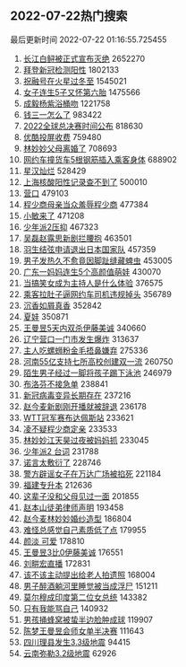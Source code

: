 ## 2022-07-22热门搜索 
最后更新时间 2022-07-22 01:16:55.725455 
1. [长江白鲟被正式宣布灭绝](https://s.weibo.com/weibo?q=%23%E9%95%BF%E6%B1%9F%E7%99%BD%E9%B2%9F%E8%A2%AB%E6%AD%A3%E5%BC%8F%E5%AE%A3%E5%B8%83%E7%81%AD%E7%BB%9D%23&Refer=top) 2652270
1. [拜登新冠检测阳性](https://s.weibo.com/weibo?q=%23%E6%8B%9C%E7%99%BB%E6%96%B0%E5%86%A0%E6%A3%80%E6%B5%8B%E9%98%B3%E6%80%A7%23&Refer=top) 1802133
1. [祝融号在火星过冬至](https://s.weibo.com/weibo?q=%23%E7%A5%9D%E8%9E%8D%E5%8F%B7%E5%9C%A8%E7%81%AB%E6%98%9F%E8%BF%87%E5%86%AC%E8%87%B3%23&Refer=top) 1545021
1. [女子连生5子又怀第六胎](https://s.weibo.com/weibo?q=%23%E5%A5%B3%E5%AD%90%E8%BF%9E%E7%94%9F5%E5%AD%90%E5%8F%88%E6%80%80%E7%AC%AC%E5%85%AD%E8%83%8E%23&Refer=top) 1475566
1. [成毅杨紫浴桶吻](https://s.weibo.com/weibo?q=%23%E6%88%90%E6%AF%85%E6%9D%A8%E7%B4%AB%E6%B5%B4%E6%A1%B6%E5%90%BB%23&Refer=top) 1221758
1. [钱三一怎么了](https://s.weibo.com/weibo?q=%23%E9%92%B1%E4%B8%89%E4%B8%80%E6%80%8E%E4%B9%88%E4%BA%86%23&Refer=top) 983422
1. [2022全球总决赛时间公布](https://s.weibo.com/weibo?q=2022%E5%85%A8%E7%90%83%E6%80%BB%E5%86%B3%E8%B5%9B%E6%97%B6%E9%97%B4%E5%85%AC%E5%B8%83&Refer=top) 818630
1. [优酷投屏收费](https://s.weibo.com/weibo?q=%23%E4%BC%98%E9%85%B7%E6%8A%95%E5%B1%8F%E6%94%B6%E8%B4%B9%23&Refer=top) 759480
1. [林妙妙父母离婚了](https://s.weibo.com/weibo?q=%23%E6%9E%97%E5%A6%99%E5%A6%99%E7%88%B6%E6%AF%8D%E7%A6%BB%E5%A9%9A%E4%BA%86%23&Refer=top) 708693
1. [网约车撞货车5根钢筋插入乘客身体](https://s.weibo.com/weibo?q=%23%E7%BD%91%E7%BA%A6%E8%BD%A6%E6%92%9E%E8%B4%A7%E8%BD%A65%E6%A0%B9%E9%92%A2%E7%AD%8B%E6%8F%92%E5%85%A5%E4%B9%98%E5%AE%A2%E8%BA%AB%E4%BD%93%23&Refer=top) 688902
1. [星汉灿烂](https://s.weibo.com/weibo?q=%23%E6%98%9F%E6%B1%89%E7%81%BF%E7%83%82%23&Refer=top) 528429
1. [上海核酸阳性记录查不到了](https://s.weibo.com/weibo?q=%23%E4%B8%8A%E6%B5%B7%E6%A0%B8%E9%85%B8%E9%98%B3%E6%80%A7%E8%AE%B0%E5%BD%95%E6%9F%A5%E4%B8%8D%E5%88%B0%E4%BA%86%23&Refer=top) 500010
1. [营口](https://s.weibo.com/weibo?q=%E8%90%A5%E5%8F%A3&Refer=top) 479103
1. [程少商母亲当众羞辱程少商](https://s.weibo.com/weibo?q=%23%E7%A8%8B%E5%B0%91%E5%95%86%E6%AF%8D%E4%BA%B2%E5%BD%93%E4%BC%97%E7%BE%9E%E8%BE%B1%E7%A8%8B%E5%B0%91%E5%95%86%23&Refer=top) 477384
1. [小敏来了](https://s.weibo.com/weibo?q=%E5%B0%8F%E6%95%8F%E6%9D%A5%E4%BA%86&Refer=top) 471208
1. [少年派2压抑](https://s.weibo.com/weibo?q=%E5%B0%91%E5%B9%B4%E6%B4%BE2%E5%8E%8B%E6%8A%91&Refer=top) 467323
1. [吴磊赵露思新剧拦腰抱](https://s.weibo.com/weibo?q=%23%E5%90%B4%E7%A3%8A%E8%B5%B5%E9%9C%B2%E6%80%9D%E6%96%B0%E5%89%A7%E6%8B%A6%E8%85%B0%E6%8A%B1%23&Refer=top) 463501
1. [羽生结弦申请退出日本国家队](https://s.weibo.com/weibo?q=%23%E7%BE%BD%E7%94%9F%E7%BB%93%E5%BC%A6%E7%94%B3%E8%AF%B7%E9%80%80%E5%87%BA%E6%97%A5%E6%9C%AC%E5%9B%BD%E5%AE%B6%E9%98%9F%23&Refer=top) 457359
1. [男子发热久不愈竟因脚趾缝藏蜱虫](https://s.weibo.com/weibo?q=%23%E7%94%B7%E5%AD%90%E5%8F%91%E7%83%AD%E4%B9%85%E4%B8%8D%E6%84%88%E7%AB%9F%E5%9B%A0%E8%84%9A%E8%B6%BE%E7%BC%9D%E8%97%8F%E8%9C%B1%E8%99%AB%23&Refer=top) 453005
1. [广东一妈妈连生5个高颜值萌娃](https://s.weibo.com/weibo?q=%23%E5%B9%BF%E4%B8%9C%E4%B8%80%E5%A6%88%E5%A6%88%E8%BF%9E%E7%94%9F5%E4%B8%AA%E9%AB%98%E9%A2%9C%E5%80%BC%E8%90%8C%E5%A8%83%23&Refer=top) 430070
1. [当搞笑女成为主持人是什么体验](https://s.weibo.com/weibo?q=%23%E5%BD%93%E6%90%9E%E7%AC%91%E5%A5%B3%E6%88%90%E4%B8%BA%E4%B8%BB%E6%8C%81%E4%BA%BA%E6%98%AF%E4%BB%80%E4%B9%88%E4%BD%93%E9%AA%8C%23&Refer=top) 376575
1. [乘客拉肚子逼网约车司机违规掉头](https://s.weibo.com/weibo?q=%23%E4%B9%98%E5%AE%A2%E6%8B%89%E8%82%9A%E5%AD%90%E9%80%BC%E7%BD%91%E7%BA%A6%E8%BD%A6%E5%8F%B8%E6%9C%BA%E8%BF%9D%E8%A7%84%E6%8E%89%E5%A4%B4%23&Refer=top) 356789
1. [沉香如屑真香](https://s.weibo.com/weibo?q=%23%E6%B2%89%E9%A6%99%E5%A6%82%E5%B1%91%E7%9C%9F%E9%A6%99%23&Refer=top) 352842
1. [夏娃](https://s.weibo.com/weibo?q=%23%E5%A4%8F%E5%A8%83%23&Refer=top) 350871
1. [王曼昱5天内双杀伊藤美诚](https://s.weibo.com/weibo?q=%23%E7%8E%8B%E6%9B%BC%E6%98%B15%E5%A4%A9%E5%86%85%E5%8F%8C%E6%9D%80%E4%BC%8A%E8%97%A4%E7%BE%8E%E8%AF%9A%23&Refer=top) 340660
1. [辽宁营口一门市发生爆炸](https://s.weibo.com/weibo?q=%23%E8%BE%BD%E5%AE%81%E8%90%A5%E5%8F%A3%E4%B8%80%E9%97%A8%E5%B8%82%E5%8F%91%E7%94%9F%E7%88%86%E7%82%B8%23&Refer=top) 313637
1. [主人吃螺蛳粉金毛捂鼻嫌弃](https://s.weibo.com/weibo?q=%23%E4%B8%BB%E4%BA%BA%E5%90%83%E8%9E%BA%E8%9B%B3%E7%B2%89%E9%87%91%E6%AF%9B%E6%8D%82%E9%BC%BB%E5%AB%8C%E5%BC%83%23&Refer=top) 275336
1. [河南55亿支持七所高校创建双一流](https://s.weibo.com/weibo?q=%23%E6%B2%B3%E5%8D%9755%E4%BA%BF%E6%94%AF%E6%8C%81%E4%B8%83%E6%89%80%E9%AB%98%E6%A0%A1%E5%88%9B%E5%BB%BA%E5%8F%8C%E4%B8%80%E6%B5%81%23&Refer=top) 260750
1. [陌生男子经过一脚将孩子踢下泳池](https://s.weibo.com/weibo?q=%23%E9%99%8C%E7%94%9F%E7%94%B7%E5%AD%90%E7%BB%8F%E8%BF%87%E4%B8%80%E8%84%9A%E5%B0%86%E5%AD%A9%E5%AD%90%E8%B8%A2%E4%B8%8B%E6%B3%B3%E6%B1%A0%23&Refer=top) 246979
1. [布洛芬不接急单](https://s.weibo.com/weibo?q=%23%E5%B8%83%E6%B4%9B%E8%8A%AC%E4%B8%8D%E6%8E%A5%E6%80%A5%E5%8D%95%23&Refer=top) 238841
1. [新冠病毒变异长期存在](https://s.weibo.com/weibo?q=%23%E6%96%B0%E5%86%A0%E7%97%85%E6%AF%92%E5%8F%98%E5%BC%82%E9%95%BF%E6%9C%9F%E5%AD%98%E5%9C%A8%23&Refer=top) 237216
1. [赵今麦新剧刚开播就被辞退](https://s.weibo.com/weibo?q=%23%E8%B5%B5%E4%BB%8A%E9%BA%A6%E6%96%B0%E5%89%A7%E5%88%9A%E5%BC%80%E6%92%AD%E5%B0%B1%E8%A2%AB%E8%BE%9E%E9%80%80%23&Refer=top) 236178
1. [WTT冠军赛布达佩斯站](https://s.weibo.com/weibo?q=%23WTT%E5%86%A0%E5%86%9B%E8%B5%9B%E5%B8%83%E8%BE%BE%E4%BD%A9%E6%96%AF%E7%AB%99%23&Refer=top) 233621
1. [凌不疑程少商定亲](https://s.weibo.com/weibo?q=%23%E5%87%8C%E4%B8%8D%E7%96%91%E7%A8%8B%E5%B0%91%E5%95%86%E5%AE%9A%E4%BA%B2%23&Refer=top) 233533
1. [林妙妙江天昊过夜被妈妈抓](https://s.weibo.com/weibo?q=%23%E6%9E%97%E5%A6%99%E5%A6%99%E6%B1%9F%E5%A4%A9%E6%98%8A%E8%BF%87%E5%A4%9C%E8%A2%AB%E5%A6%88%E5%A6%88%E6%8A%93%23&Refer=top) 233045
1. [少年派2 台词](https://s.weibo.com/weibo?q=%E5%B0%91%E5%B9%B4%E6%B4%BE2%20%E5%8F%B0%E8%AF%8D&Refer=top) 231788
1. [诺言太敷衍了](https://s.weibo.com/weibo?q=%23%E8%AF%BA%E8%A8%80%E5%A4%AA%E6%95%B7%E8%A1%8D%E4%BA%86%23&Refer=top) 228746
1. [警方辟谣女子在万达广场被掐死](https://s.weibo.com/weibo?q=%23%E8%AD%A6%E6%96%B9%E8%BE%9F%E8%B0%A3%E5%A5%B3%E5%AD%90%E5%9C%A8%E4%B8%87%E8%BE%BE%E5%B9%BF%E5%9C%BA%E8%A2%AB%E6%8E%90%E6%AD%BB%23&Refer=top) 221184
1. [福建专升本](https://s.weibo.com/weibo?q=%E7%A6%8F%E5%BB%BA%E4%B8%93%E5%8D%87%E6%9C%AC&Refer=top) 212636
1. [这辈子没和父母见过一面](https://s.weibo.com/weibo?q=%23%E8%BF%99%E8%BE%88%E5%AD%90%E6%B2%A1%E5%92%8C%E7%88%B6%E6%AF%8D%E8%A7%81%E8%BF%87%E4%B8%80%E9%9D%A2%23&Refer=top) 201855
1. [赵本山徒弟律师声明](https://s.weibo.com/weibo?q=%23%E8%B5%B5%E6%9C%AC%E5%B1%B1%E5%BE%92%E5%BC%9F%E5%BE%8B%E5%B8%88%E5%A3%B0%E6%98%8E%23&Refer=top) 193458
1. [赵今麦林妙妙婚纱造型](https://s.weibo.com/weibo?q=%23%E8%B5%B5%E4%BB%8A%E9%BA%A6%E6%9E%97%E5%A6%99%E5%A6%99%E5%A9%9A%E7%BA%B1%E9%80%A0%E5%9E%8B%23&Refer=top) 186804
1. [难怪总感觉自己素质低了点](https://s.weibo.com/weibo?q=%23%E9%9A%BE%E6%80%AA%E6%80%BB%E6%84%9F%E8%A7%89%E8%87%AA%E5%B7%B1%E7%B4%A0%E8%B4%A8%E4%BD%8E%E4%BA%86%E7%82%B9%23&Refer=top) 179955
1. [颜淡 可爱](https://s.weibo.com/weibo?q=%E9%A2%9C%E6%B7%A1%20%E5%8F%AF%E7%88%B1&Refer=top) 178810
1. [王曼昱3比0伊藤美诚](https://s.weibo.com/weibo?q=%23%E7%8E%8B%E6%9B%BC%E6%98%B13%E6%AF%940%E4%BC%8A%E8%97%A4%E7%BE%8E%E8%AF%9A%23&Refer=top) 176551
1. [刘畊宏直播](https://s.weibo.com/weibo?q=%23%E5%88%98%E7%95%8A%E5%AE%8F%E7%9B%B4%E6%92%AD%23&Refer=top) 172831
1. [该不该主动提出给老人拍遗照](https://s.weibo.com/weibo?q=%23%E8%AF%A5%E4%B8%8D%E8%AF%A5%E4%B8%BB%E5%8A%A8%E6%8F%90%E5%87%BA%E7%BB%99%E8%80%81%E4%BA%BA%E6%8B%8D%E9%81%97%E7%85%A7%23&Refer=top) 168004
1. [男子醉酒躺河里睡觉被当成浮尸](https://s.weibo.com/weibo?q=%23%E7%94%B7%E5%AD%90%E9%86%89%E9%85%92%E8%BA%BA%E6%B2%B3%E9%87%8C%E7%9D%A1%E8%A7%89%E8%A2%AB%E5%BD%93%E6%88%90%E6%B5%AE%E5%B0%B8%23&Refer=top) 151211
1. [莫尔穆成印度第二位女总统](https://s.weibo.com/weibo?q=%23%E8%8E%AB%E5%B0%94%E7%A9%86%E6%88%90%E5%8D%B0%E5%BA%A6%E7%AC%AC%E4%BA%8C%E4%BD%8D%E5%A5%B3%E6%80%BB%E7%BB%9F%23&Refer=top) 143382
1. [只有我能骂自己](https://s.weibo.com/weibo?q=%23%E5%8F%AA%E6%9C%89%E6%88%91%E8%83%BD%E9%AA%82%E8%87%AA%E5%B7%B1%23&Refer=top) 140932
1. [男孩捅蜂窝被蛰半边脸肿成球](https://s.weibo.com/weibo?q=%23%E7%94%B7%E5%AD%A9%E6%8D%85%E8%9C%82%E7%AA%9D%E8%A2%AB%E8%9B%B0%E5%8D%8A%E8%BE%B9%E8%84%B8%E8%82%BF%E6%88%90%E7%90%83%23&Refer=top) 119907
1. [陈梦王曼昱会师女单半决赛](https://s.weibo.com/weibo?q=%23%E9%99%88%E6%A2%A6%E7%8E%8B%E6%9B%BC%E6%98%B1%E4%BC%9A%E5%B8%88%E5%A5%B3%E5%8D%95%E5%8D%8A%E5%86%B3%E8%B5%9B%23&Refer=top) 111643
1. [四川理县发生3.3级地震](https://s.weibo.com/weibo?q=%E5%9B%9B%E5%B7%9D%E7%90%86%E5%8E%BF%E5%8F%91%E7%94%9F3.3%E7%BA%A7%E5%9C%B0%E9%9C%87&Refer=top) 94415
1. [云南弥勒3.2级地震](https://s.weibo.com/weibo?q=%23%E4%BA%91%E5%8D%97%E5%BC%A5%E5%8B%923.2%E7%BA%A7%E5%9C%B0%E9%9C%87%23&Refer=top) 62926
